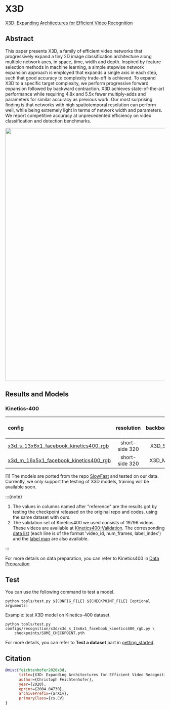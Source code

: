 # X3D

[X3D: Expanding Architectures for Efficient Video Recognition](https://openaccess.thecvf.com/content_CVPR_2020/html/Feichtenhofer_X3D_Expanding_Architectures_for_Efficient_Video_Recognition_CVPR_2020_paper.html)

<!-- [ALGORITHM] -->

## Abstract

<!-- [ABSTRACT] -->

This paper presents X3D, a family of efficient video networks that progressively expand a tiny 2D image classification architecture along multiple network axes, in space, time, width and depth. Inspired by feature selection methods in machine learning, a simple stepwise network expansion approach is employed that expands a single axis in each step, such that good accuracy to complexity trade-off is achieved. To expand X3D to a specific target complexity, we perform progressive forward expansion followed by backward contraction. X3D achieves state-of-the-art performance while requiring 4.8x and 5.5x fewer multiply-adds and parameters for similar accuracy as previous work. Our most surprising finding is that networks with high spatiotemporal resolution can perform well, while being extremely light in terms of network width and parameters. We report competitive accuracy at unprecedented efficiency on video classification and detection benchmarks.

<!-- [IMAGE] -->

<div align=center>
<img src="https://user-images.githubusercontent.com/34324155/143019391-6711febb-9e5d-4bec-85b9-65f5179e93a2.png" width="800"/>
</div>

## Results and Models

### Kinetics-400

| config                          |   resolution   | backbone | top1 10-view | top1 30-view |             reference top1 10-view              |             reference top1 30-view              |             ckpt              |
| :------------------------------ | :------------: | :------: | :----------: | :----------: | :---------------------------------------------: | :---------------------------------------------: | :---------------------------: |
| [x3d_s_13x6x1_facebook_kinetics400_rgb](/configs/recognition/x3d/x3d_s_13x6x1_facebook_kinetics400_rgb.py) | short-side 320 |  X3D_S   |     72.7     |     73.3     | 73.1 \[[SlowFast](https://github.com/facebookresearch/SlowFast/blob/master/MODEL_ZOO.md)\] | 73.5 \[[SlowFast](https://github.com/facebookresearch/SlowFast/blob/master/MODEL_ZOO.md)\] | [ckpt](https://download.openmmlab.com/mmaction/v2.0/recognition/x3d/facebook/x3d_s_13x6x1_facebook_kinetics400_rgb_20201027-623825a0.pth)\[1\] |
| [x3d_m_16x5x1_facebook_kinetics400_rgb](/configs/recognition/x3d/x3d_m_16x5x1_facebook_kinetics400_rgb.py) | short-side 320 |  X3D_M   |     74.9     |     75.5     | 75.1 \[[SlowFast](https://github.com/facebookresearch/SlowFast/blob/master/MODEL_ZOO.md)\] | 76.2 \[[SlowFast](https://github.com/facebookresearch/SlowFast/blob/master/MODEL_ZOO.md)\] | [ckpt](https://download.openmmlab.com/mmaction/v2.0/recognition/x3d/facebook/x3d_m_16x5x1_facebook_kinetics400_rgb_20201027-3f42382a.pth)\[1\] |

\[1\] The models are ported from the repo [SlowFast](https://github.com/facebookresearch/SlowFast/) and tested on our data. Currently, we only support the testing of X3D models, training will be available soon.

:::{note}

1. The values in columns named after "reference" are the results got by testing the checkpoint released on the original repo and codes, using the same dataset with ours.
2. The validation set of Kinetics400 we used consists of 19796 videos. These videos are available at [Kinetics400-Validation](https://mycuhk-my.sharepoint.com/:u:/g/personal/1155136485_link_cuhk_edu_hk/EbXw2WX94J1Hunyt3MWNDJUBz-nHvQYhO9pvKqm6g39PMA?e=a9QldB). The corresponding [data list](https://download.openmmlab.com/mmaction/dataset/k400_val/kinetics_val_list.txt) (each line is of the format 'video_id, num_frames, label_index') and the [label map](https://download.openmmlab.com/mmaction/dataset/k400_val/kinetics_class2ind.txt) are also available.

:::

For more details on data preparation, you can refer to Kinetics400 in [Data Preparation](/docs/data_preparation.md).

## Test

You can use the following command to test a model.

```shell
python tools/test.py ${CONFIG_FILE} ${CHECKPOINT_FILE} [optional arguments]
```

Example: test X3D model on Kinetics-400 dataset.

```shell
python tools/test.py configs/recognition/x3d/x3d_s_13x6x1_facebook_kinetics400_rgb.py \
    checkpoints/SOME_CHECKPOINT.pth
```

For more details, you can refer to **Test a dataset** part in [getting_started](/docs/getting_started.md#test-a-dataset).

## Citation

```BibTeX
@misc{feichtenhofer2020x3d,
      title={X3D: Expanding Architectures for Efficient Video Recognition},
      author={Christoph Feichtenhofer},
      year={2020},
      eprint={2004.04730},
      archivePrefix={arXiv},
      primaryClass={cs.CV}
}
```
